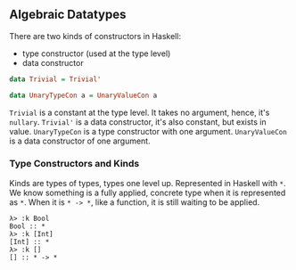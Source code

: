 ## Algebraic Datatypes

There are two kinds of constructors in Haskell:
* type constructor (used at the type level)
* data constructor

```haskell
data Trivial = Trivial'

data UnaryTypeCon a = UnaryValueCon a
```

`Trivial` is a constant at the type level. It takes no argument, hence, it's `nullary`.
`Trivial'` is a data constructor, it's also constant, but exists in value.
`UnaryTypeCon` is a type constructor with one argument.
`UnaryValueCon` is a data constructor of one argument.

### Type Constructors and Kinds

Kinds are types of types, types one level up. Represented in Haskell with `*`. We know something is a fully applied, concrete type when it is represented as `*`. When it is `* -> *`, like a function, it is still waiting to be applied.

```shell
λ> :k Bool
Bool :: *
λ> :k [Int]
[Int] :: *
λ> :k []
[] :: * -> *
```
